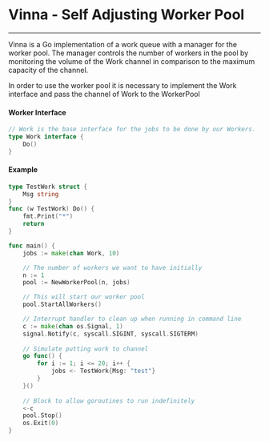 # Vinna - Self Adjusting Worker Pool
---
Vinna is a Go implementation of a work queue with a manager for the worker pool. The manager controls the number of workers in the pool by monitoring the volume of the Work channel in comparison to the maximum capacity of the channel.

In order to use the worker pool it is necessary to implement the Work interface and pass the channel of Work to the WorkerPool

#### Worker Interface
```go
// Work is the base interface for the jobs to be done by our Workers.
type Work interface {
    Do()
}
```



#### Example
```go
type TestWork struct {
	Msg string	
}
func (w TestWork) Do() {
	fmt.Print("*")
	return
}

func main() {
	jobs := make(chan Work, 10)

	// The number of workers we want to have initially
	n := 1
	pool := NewWorkerPool(n, jobs)

	// This will start our worker pool
	pool.StartAllWorkers()

	// Interrupt handler to clean up when running in command line
	c := make(chan os.Signal, 1)
	signal.Notify(c, syscall.SIGINT, syscall.SIGTERM)
	
	// Simulate putting work to channel
	go func() {
		for i := 1; i <= 20; i++ {
        	jobs <- TestWork{Msg: "test"}
    	}
	}()
	
	// Block to allow goroutines to run indefinitely 
	<-c
    pool.Stop()
    os.Exit(0)
}
```